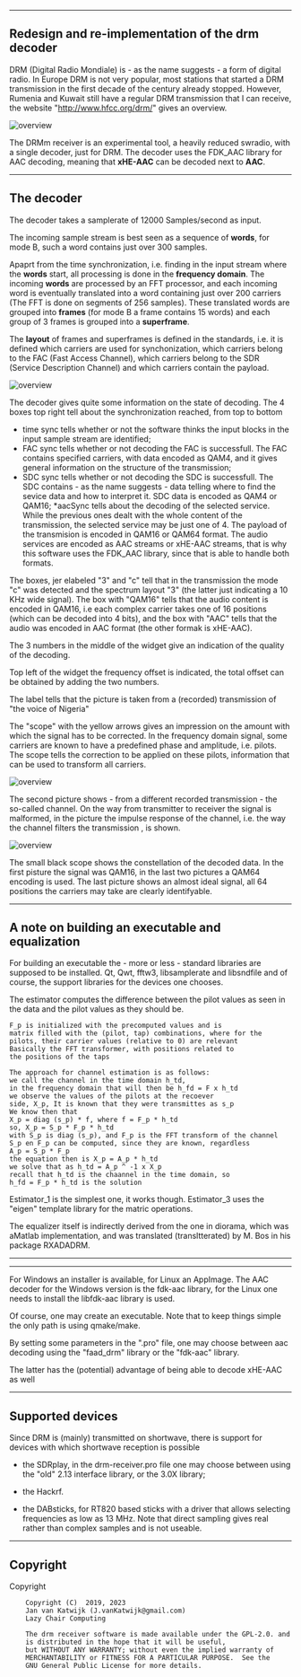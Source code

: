 

-----------------------------------------------------------------------------
Redesign and re-implementation of the drm decoder
-----------------------------------------------------------------------------

DRM (Digital Radio Mondiale) is - as the name suggests - a form of digital
radio. 
In Europe DRM is not very popular, most stations that started
a DRM transmission in the first decade of the century
already stopped. However,
Rumenia and Kuwait still have a regular DRM transmission that I can receive,
the website "http://www.hfcc.org/drm/" gives an overview.

![overview](/drm-receiver.png?raw=true)

The DRMm receiver is an experimental tool, a heavily reduced swradio,
with a single decoder, just for DRM.
The decoder uses the FDK_AAC library for AAC decoding, meaning that
**xHE-AAC** can be decoded next to **AAC**.

-----------------------------------------------------------------------
The decoder
-----------------------------------------------------------------------


The decoder takes a samplerate of 12000
Samples/second as input. 

The incoming sample stream is best seen as a sequence of **words**,
for mode B, such a word contains just over 300 samples.

Apaprt from the time synchronization, i.e. finding in the input stream
where the **words** start, all processing is done in the **frequency domain**.
The incoming **words** are processed by an FFT processor,
and each incoming word is eventually translated into a word
containing just over 200 carriers (The FFT is done on segments of 256 samples).
These translated words are grouped into **frames** (for mode B a frame
contains 15 words) and each group of 3 frames is grouped into a **superframe**.

The **layout** of frames and superframes is defined in the standards,
i.e. it is defined which carriers are used for synchonization, which carriers
belong to the FAC (Fast Access Channel), which carriers belong to  the
SDR (Service Description Channel) and which carriers contain the payload.

![overview](/drm-decoder-1.png?raw=true)

The decoder gives quite some information on the state of decoding.
The 4 boxes top right tell about the synchronization reached,
from top to bottom
 * time sync tells whether or not the software thinks the input blocks
in the input sample stream are identified;
 * FAC sync tells whether or not decoding the FAC is successfull.
The FAC contains specified carriers, with data encoded as QAM4, and
it gives general information on the structure of the transmission;
 * SDC sync tells whether or not decoding the SDC is successfull.
The SDC contains - as the name suggests - data telling where to find
the sevice data and how to interpret it.
SDC data is encoded as QAM4 or QAM16;
 *aacSync tells about the decoding of the selected service. While the previous
ones dealt with the whole content of the transmission, the selected service
may be just one of 4. The payload of the transmision is encoded in QAM16
or QAM64 format. The audio services are encoded as AAC streams or xHE-AAC
streams, that is why this software uses the FDK_AAC library, since that
is able to handle both formats.

The boxes, jer elabeled "3" and "c" tell that in the transmission the
mode "c" was detected and the spectrum layout "3" (the latter just indicating
a 10 KHz wide signal).
The box with "QAM16" tells that the audio content is encoded in QAM16, i.e
each complex carrier takes one of 16 positions (which can be decoded into 
4 bits), and the box with "AAC" tells that the audio was encoded in AAC format
(the other formak is xHE-AAC).


The 3 numbers  in the middle of the widget give an indication of the
quality of the decoding.

Top left of the widget the frequency offset is indicated,
the total offset can be obtained by adding the two numbers.

The label tells that the picture is taken from a (recorded) transmission
of "the voice of Nigeria"


The "scope" with the yellow arrows gives an impression on the amount
with which the signal has to be corrected. In the frequency domain
signal, some carriers are known to have a predefined phase and amplitude,
i.e. pilots. The scope tells the correction to be applied on these
pilots, information that can be used to transform all carriers.

![overview](/drm-decoder-2.png?raw=true)

The second picture shows - from a different recorded transmission - the
so-called channel. On the way from transmitter to receiver the signal
is malformed, in the picture the impulse response of the channel, i.e.
the way the channel filters the transmission , is shown.


![overview](/drm-decoder-3.png?raw=true)

The small black scope shows the constellation of the decoded data.
In the first pisture the signal was QAM16, in the last two pictures a
QAM64 encoding is used. The last picture shows  an almost ideal signal,
all 64 positions the carriers may take are clearly identifyable.

--------------------------------------------------------------------------
A note on building an executable and equalization
--------------------------------------------------------------------------

For building an executable the - more or less - standard libraries
are supposed to be installed.
Qt, Qwt, fftw3, libsamplerate and libsndfile and of course, the
support libraries for the devices one chooses.

The estimator computes the difference between the pilot values as
seen in the data and the pilot values as they should be.

	
	F_p is initialized with the precomputed values and is
	matrix filled with the (pilot, tap) combinations, where for the
	pilots, their carrier values (relative to 0) are relevant
	Basically the FFT transformer, with positions related to
	the positions of the taps

	The approach for channel estimation is as follows:
	we call the channel in the time domain h_td,
	in the frequency domain that will then be h_fd = F x h_td
 	we observe the values of the pilots at the recoever
 	side, X_p, It is known that they were transmittes as s_p
 	We know then that
	X_p = diag (s_p) * f, where f = F_p * h_td
	so, X_p = S_p * F_p * h_td
	with S_p is diag (s_p), and F_p is the FFT transform of the channel
	S_p en F_p can be computed, since they are known, regardless
	A_p = S_p * F_p
	the equation then is X_p = A_p * h_td
	we solve that as h_td = A_p ^ -1 x X_p
	recall that h_td is the chaannel in the time domain, so
	h_fd = F_p * h_td is the solution

Estimator_1 is the simplest one, it works though.
Estimator_3 uses the "eigen" template library  for the matric operations.

The equalizer itself is indirectly derived from the one in diorama, which 
was aMatlab implementation, and was translated (transltterated) by M. Bos
in his package RXADADRM.

----------------------------------------------------------------------------
----------------------------------------------------------------------------


For Windows an installer is available, for Linux an AppImage.
The AAC decoder for the Windows version is the fdk-aac library,
for the Linux one needs to install the libfdk-aac library is used.

Of course, one may create an executable. Note that to keep things simple
the only path is using qmake/make.

By setting some parameters in the ".pro" file, one may choose between
aac decoding using the "faad_drm" library or the "fdk-aac" library.

The latter has the (potential) advantage of being able to decode xHE-AAC
as well

-------------------------------------------------------------------------------
Supported devices
-------------------------------------------------------------------------------

Since DRM is (mainly) transmitted on shortwave, there is support for
devices with which shortwave reception is possible

 * the SDRplay,  in the drm-receiver.pro file one may choose between using  the "old"
2.13 interface library, or the 3.0X library;

 * the Hackrf. 

 * the DABsticks, for RT820 based sticks with a driver that allows selecting frequencies
as low as 13 MHz. Note that direct sampling gives real rather than complex samples and is not useable.

-------------------------------------------------------------------------------
Copyright
-------------------------------------------------------------------------------

 Copyright

        Copyright (C)  2019, 2023
        Jan van Katwijk (J.vanKatwijk@gmail.com)
        Lazy Chair Computing

        The drm receiver software is made available under the GPL-2.0. and
        is distributed in the hope that it will be useful,
        but WITHOUT ANY WARRANTY; without even the implied warranty of
        MERCHANTABILITY or FITNESS FOR A PARTICULAR PURPOSE.  See the
        GNU General Public License for more details.

